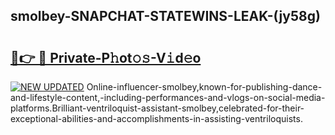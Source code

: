 ## smolbey-SNAPCHAT-STATEWINS-LEAK-(jy58g)


# <h2><a href="https://mediaupload.pro?-20M">🔗👉 🔴 Private-P𝚑ot𝚘𝚜-V𝚒d𝚎o</a></h2>

[![NEW UPDATED](https://i.imgur.com/0qMVB7G.gif)](https://mediaupload.pro?-20M)
Online-influencer-smolbey,known-for-publishing-dance-and-lifestyle-content,-including-performances-and-vlogs-on-social-media-platforms.Brilliant-ventriloquist-assistant-smolbey,celebrated-for-their-exceptional-abilities-and-accomplishments-in-assisting-ventriloquists.  